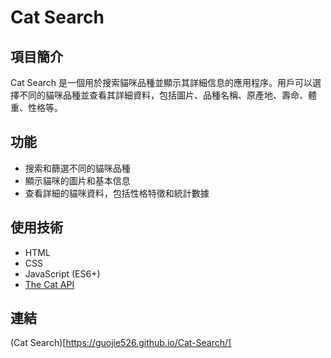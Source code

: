 # Cat Search

## 項目簡介
Cat Search 是一個用於搜索貓咪品種並顯示其詳細信息的應用程序。用戶可以選擇不同的貓咪品種並查看其詳細資料，包括圖片、品種名稱、原產地、壽命、體重、性格等。

## 功能
- 搜索和篩選不同的貓咪品種
- 顯示貓咪的圖片和基本信息
- 查看詳細的貓咪資料，包括性格特徵和統計數據

## 使用技術
- HTML
- CSS
- JavaScript (ES6+)
- [The Cat API](https://thecatapi.com/)

## 連結
(Cat Search)[https://guojie526.github.io/Cat-Search/]

